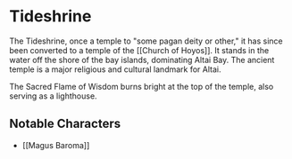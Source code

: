 # Tideshrine

The Tideshrine, once a temple to "some pagan deity or other," it has since been converted to a temple of the [[Church of Hoyos]]. It stands in the water off the shore of the bay islands, dominating Altai Bay. The ancient temple is a major religious and cultural landmark for Altai.

The Sacred Flame of Wisdom burns bright at the top of the temple, also serving as a lighthouse.

## Notable Characters

- [[Magus Baroma]]